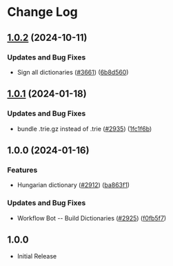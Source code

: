 # Change Log

## [1.0.2](https://github.com/streetsidesoftware/cspell-dicts/compare/@cspell/dict-hu-hu@1.0.1...@cspell/dict-hu-hu@1.0.2) (2024-10-11)


### Updates and Bug Fixes

* Sign all dictionaries ([#3661](https://github.com/streetsidesoftware/cspell-dicts/issues/3661)) ([6b8d560](https://github.com/streetsidesoftware/cspell-dicts/commit/6b8d560cf51a593458ce42bca415859f872cfc97))

## [1.0.1](https://github.com/streetsidesoftware/cspell-dicts/compare/@cspell/dict-hu-hu@1.0.0...@cspell/dict-hu-hu@1.0.1) (2024-01-18)


### Updates and Bug Fixes

* bundle .trie.gz instead of .trie ([#2935](https://github.com/streetsidesoftware/cspell-dicts/issues/2935)) ([1fc1f6b](https://github.com/streetsidesoftware/cspell-dicts/commit/1fc1f6bd236ae43f391aa21b397b84135bcb3737))

## 1.0.0 (2024-01-16)


### Features

* Hungarian dictionary ([#2912](https://github.com/streetsidesoftware/cspell-dicts/issues/2912)) ([ba863f1](https://github.com/streetsidesoftware/cspell-dicts/commit/ba863f1c71665c9f095240b96a781f689a2f6338))


### Updates and Bug Fixes

* Workflow Bot -- Build Dictionaries ([#2925](https://github.com/streetsidesoftware/cspell-dicts/issues/2925)) ([f0fb5f7](https://github.com/streetsidesoftware/cspell-dicts/commit/f0fb5f76e1b87c20eae38b52dde1067d9375bcb1))

## 1.0.0

- Initial Release
